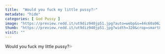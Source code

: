 ```yaml
---
title:  "Would you fuck my little pussy?💦"
metadate: "hide"
categories: [ God Pussy ]
image: "https://preview.redd.it/ut9diz940jp51.jpg?auto=webp&s=44c60a962f8861500169e3c78b9c5846994391a1"
thumb: "https://preview.redd.it/ut9diz940jp51.jpg?width=320&crop=smart&auto=webp&s=360687c12caf637293235aeff159c8237dbce658"
visit: ""
---
```

Would you fuck my little pussy?💦
